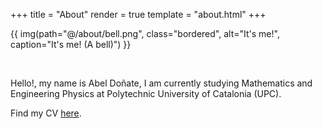 +++
title = "About"
render = true
template = "about.html"
+++

{{ img(path="@/about/bell.png", class="bordered", alt="It's me!", caption="It's me! (A bell)") }}

&nbsp;

Hello!, my name is Abel Doñate, I am currently studying Mathematics and Engineering Physics at Polytechnic University of Catalonia (UPC). 

Find my CV <a href="CV.pdf" target="blank">here</a>.
